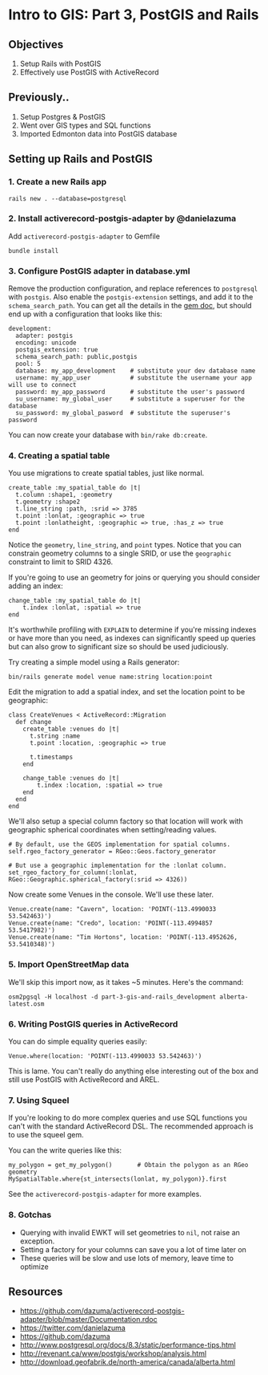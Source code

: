 # Intro to GIS: Part 3, PostGIS and Rails









## Objectives

1. Setup Rails with PostGIS
2. Effectively use PostGIS with ActiveRecord









## Previously..

1. Setup Postgres & PostGIS
2. Went over GIS types and SQL functions
3. Imported Edmonton data into PostGIS database













## Setting up Rails and PostGIS

### 1. Create a new Rails app

    rails new . --database=postgresql










### 2. Install activerecord-postgis-adapter by @danielazuma

Add `activerecord-postgis-adapter` to Gemfile

    bundle install








### 3. Configure PostGIS adapter in database.yml

Remove the production configuration, and replace references to `postgresql`
with `postgis`. Also enable the `postgis-extension` settings, and add it
to the `schema_search_path`. You can get all the details in the
[gem doc](https://github.com/dazuma/activerecord-postgis-adapter/blob/master/Documentation.rdoc#recommended-configuration),
but should end up with a configuration that looks like this:

    development:
      adapter: postgis
      encoding: unicode
      postgis_extension: true
      schema_search_path: public,postgis
      pool: 5
      database: my_app_development    # substitute your dev database name
      username: my_app_user           # substitute the username your app will use to connect
      password: my_app_password       # substitute the user's password
      su_username: my_global_user     # substitute a superuser for the database
      su_password: my_global_pasword  # substitute the superuser's password

You can now create your database with `bin/rake db:create`.







### 4. Creating a spatial table

You use migrations to create spatial tables, just like normal.

    create_table :my_spatial_table do |t|
      t.column :shape1, :geometry
      t.geometry :shape2
      t.line_string :path, :srid => 3785
      t.point :lonlat, :geographic => true
      t.point :lonlatheight, :geographic => true, :has_z => true
    end

Notice the `geometry`, `line_string`, and `point` types. Notice that you can
constrain geometry columns to a single SRID, or use the `geographic` constraint
to limit to SRID 4326.
 
If you're going to use an geometry for joins or querying you should consider
adding an index:

    change_table :my_spatial_table do |t|
        t.index :lonlat, :spatial => true
    end

It's worthwhile profiling with `EXPLAIN` to determine if you're missing indexes
or have more than you need, as indexes can significantly speed up queries but
can also grow to significant size so should be used judiciously.

Try creating a simple model using a Rails generator:

    bin/rails generate model venue name:string location:point

Edit the migration to add a spatial index, and set the location point to be
geographic:

    class CreateVenues < ActiveRecord::Migration
      def change
        create_table :venues do |t|
          t.string :name
          t.point :location, :geographic => true

          t.timestamps
        end

        change_table :venues do |t|
            t.index :location, :spatial => true
        end
      end
    end

We'll also setup a special column factory so that location will work with
geographic spherical coordinates when setting/reading values.

    # By default, use the GEOS implementation for spatial columns.
    self.rgeo_factory_generator = RGeo::Geos.factory_generator

    # But use a geographic implementation for the :lonlat column.
    set_rgeo_factory_for_column(:lonlat, RGeo::Geographic.spherical_factory(:srid => 4326))

Now create some Venues in the console. We'll use these later.

    Venue.create(name: "Cavern", location: 'POINT(-113.4990033 53.542463)')
    Venue.create(name: "Credo", location: 'POINT(-113.4994857 53.5417982)')
    Venue.create(name: "Tim Hortons", location: 'POINT(-113.4952626, 53.5410348)')








### 5. Import OpenStreetMap data

We'll skip this import now, as it takes ~5 minutes. Here's the command:

    osm2pgsql -H localhost -d part-3-gis-and-rails_development alberta-latest.osm














### 6. Writing PostGIS queries in ActiveRecord

You can do simple equality queries easily:

    Venue.where(location: 'POINT(-113.4990033 53.542463)')

This is lame. You can't really do anything else interesting out of the box and
still use PostGIS with ActiveRecord and AREL.








### 7. Using Squeel

If you're looking to do more complex queries and use SQL functions you can't
with the standard ActiveRecord DSL. The recommended approach is to use the
squeel gem.

You can the write queries like this:

    my_polygon = get_my_polygon()       # Obtain the polygon as an RGeo geometry
    MySpatialTable.where{st_intersects(lonlat, my_polygon)}.first

See the `activerecord-postgis-adapter` for more examples.










### 8. Gotchas

* Querying with invalid EWKT will set geometries to `nil`, not raise an exception.
* Setting a factory for your columns can save you a lot of time later on
* These queries will be slow and use lots of memory, leave time to optimize


## Resources

* https://github.com/dazuma/activerecord-postgis-adapter/blob/master/Documentation.rdoc
* https://twitter.com/danielazuma
* https://github.com/dazuma
* http://www.postgresql.org/docs/8.3/static/performance-tips.html
* http://revenant.ca/www/postgis/workshop/analysis.html
* http://download.geofabrik.de/north-america/canada/alberta.html
